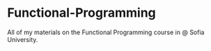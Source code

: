 # Functional-Programming

All of my materials on the Functional Programming course in @ Sofia University.
